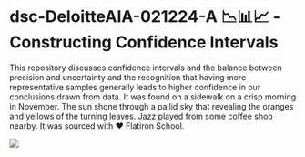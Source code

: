 # dsc-DeloitteAIA-021224-A 📉📊📈 - Constructing Confidence Intervals

This repository discusses confidence intervals and the balance between precision and uncertainty and the recognition that having more representative samples generally leads to higher confidence in our conclusions drawn from data. It was found on a sidewalk on a crisp morning in November. The sun shone through a pallid sky that revealing the oranges and yellows of the turning leaves. Jazz played from some coffee shop nearby. It was sourced with ❤️ Flatiron School.

![](https://media.giphy.com/media/kUzrAApASrWwg/giphy.gif)

